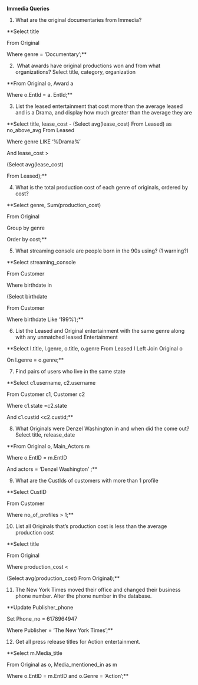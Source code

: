 __Immedia Queries__

1. What are the original documentaries from Immedia?

**Select title

From Original

Where genre = ‘Documentary’;**

2. ​ What awards have original productions won and from what organizations? Select title, category, organization

**From Original o, Award a

Where o.EntId = a. EntId;**

3. ​List the leased entertainment that cost more than the average leased and is a Drama, and display how much greater than the average they are

​**Select title, lease_cost - (Select avg(lease_cost) From Leased) as no_above_avg From Leased

Where genre LIKE ‘%Drama%’

And lease_cost >

(Select avg(lease_cost)

From Leased);**

4. ​What is the total production cost of each genre of originals, ordered by cost? ​

**Select genre, Sum(production_cost)

From Original

Group by genre

Order by cost;**

5. ​What streaming console are people born in the 90s using? (1 warning?) ​

**Select streaming_console

From Customer

Where birthdate in

(Select birthdate

From Customer

Where birthdate Like ‘199%’);**

6. ​List the Leased and Original entertainment with the same genre along with any unmatched leased Entertainment

**Select l.title, l.genre, o.title, o.genre From Leased l Left Join Original o

On l.genre = o.genre;**

7. ​Find pairs of users who live in the same state ​

**Select c1.username, c2.username

From Customer c1, Customer c2

Where c1.state =c2.state

And c1.custid <c2.custid;**

8. ​What Originals were Denzel Washington in and when did the come out? ​Select title, release_date

**From Original o, Main_Actors m

Where o.EntID = m.EntID

And actors = ‘Denzel Washington’ ;**

9. ​What are the CustIds of customers with more than 1 profile

**Select CustID

From Customer

Where no_of_profiles > 1;**

10. ​List all Originals that’s production cost is less than the average production cost ​

**Select title

From Original

Where production_cost <

(Select avg(production_cost) From Original);**

11. ​The New York Times moved their office and changed their business phone number. Alter the phone number in the database.

**Update Publisher_phone

Set Phone_no = 6178964947

Where Publisher = ‘The New York Times’;**

12. ​Get all press release titles for Action entertainment.

**Select m.Media_title

From Original as o, Media_mentioned_in as m

Where o.EntID = m.EntID and o.Genre = ‘Action’;**
